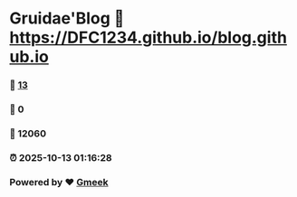# Gruidae'Blog :link: https://DFC1234.github.io/blog.github.io 
### :page_facing_up: [13](https://DFC1234.github.io/blog.github.io/tag.html) 
### :speech_balloon: 0 
### :hibiscus: 12060 
### :alarm_clock: 2025-10-13 01:16:28 
### Powered by :heart: [Gmeek](https://github.com/Meekdai/Gmeek)
